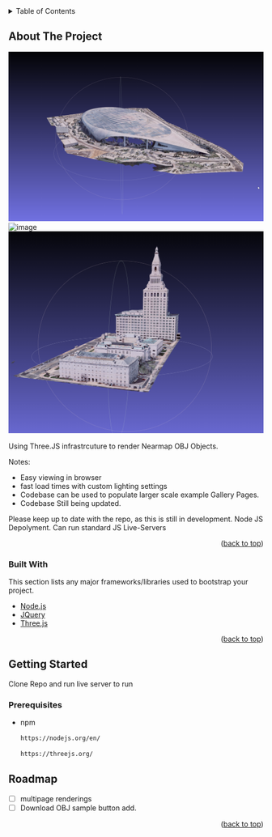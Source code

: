 <div id="top"></div>

<!-- TABLE OF CONTENTS -->
<details>
  <summary>Table of Contents</summary>
  <ol>
    <li>
      <a href="#about-the-project">About The Project</a>
      <ul>
        <li><a href="#built-with">Built With</a></li>
      </ul>
    </li>
    <li>
      <a href="#getting-started">Getting Started</a>
      <ul>
        <li><a href="#prerequisites">Prerequisites</a></li>
      </ul>
    </li>
    <li><a href="#roadmap">Roadmap</a></li>
  </ol>
</details>

<!-- ABOUT THE PROJECT -->

## About The Project

![image](img/sofi.png)
![image](img/sol.png)
![image](img/travelers.png)

Using Three.JS infrastrcuture to render Nearmap OBJ Objects.

Notes:

- Easy viewing in browser
- fast load times with custom lighting settings
- Codebase can be used to populate larger scale example Gallery Pages.
- Codebase Still being updated.

Please keep up to date with the repo, as this is still in development. Node JS Depolyment. Can run standard JS Live-Servers

<p align="right">(<a href="#top">back to top</a>)</p>

### Built With

This section lists any major frameworks/libraries used to bootstrap your project.

- [Node.js](https://nodejs.org/en/)
- [JQuery](https://jquery.com)
- [Three.js](https://threejs.org/)

<p align="right">(<a href="#top">back to top</a>)</p>

<!-- GETTING STARTED -->

## Getting Started

Clone Repo and run live server to run

### Prerequisites

- npm
  ```sh
  https://nodejs.org/en/
  ```
  ```sh
  https://threejs.org/
  ```

<!-- ROADMAP -->

## Roadmap

- [ ] multipage renderings
- [ ] Download OBJ sample button add.

<p align="right">(<a href="#top">back to top</a>)</p>
